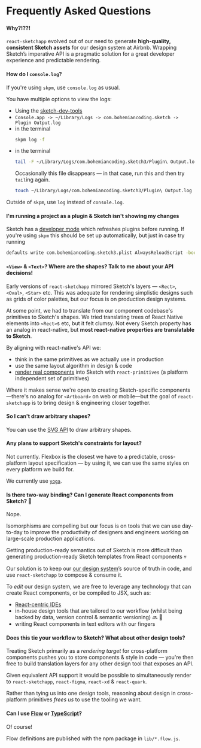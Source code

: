 # Frequently Asked Questions

#### Why?!??!

`react-sketchapp` evolved out of our need to generate **high-quality, consistent Sketch assets** for our design system at Airbnb. Wrapping Sketch’s imperative API is a pragmatic solution for a great developer experience and predictable rendering.

#### How do I `console.log`?

If you're using `skpm`, use `console.log` as usual.

You have multiple options to view the logs:

- Using the [sketch-dev-tools](https://github.com/skpm/sketch-dev-tools)
- `Console.app -> ~/Library/Logs -> com.bohemiancoding.sketch -> Plugin Output.log`
- in the terminal
  ```bash
  skpm log -f
  ```
- in the terminal
  ```bash
  tail -F ~/Library/Logs/com.bohemiancoding.sketch3/Plugin\ Output.log
  ```
  Occasionally this file disappears — in that case, run this and then try `tail`ing again.
  ```bash
  touch ~/Library/Logs/com.bohemiancoding.sketch3/Plugin\ Output.log
  ```

Outside of `skpm`, use `log` instead of `console.log`.

#### I'm running a project as a plugin & Sketch isn't showing my changes

Sketch has a [developer mode](http://developer.sketchapp.com/introduction/preferences#always-reload-scripts-before-running) which refreshes plugins before running. If you're using `skpm` this should be set up automatically, but just in case try running

```bash
defaults write com.bohemiancoding.sketch3.plist AlwaysReloadScript -bool YES
```

#### `<View>` & `<Text>`? Where are the shapes? Talk to me about your API decisions!

Early versions of `react-sketchapp` mirrored Sketch's layers — `<Rect>`, `<Oval>`, `<Star>` etc. This was adequate for rendering simplistic designs such as grids of color palettes, but our focus is on production design systems.

At some point, we had to translate from our component codebase's primitives to Sketch's shapes. We tried translating trees of React Native elements into `<Rect>`s etc, but it felt clumsy. Not every Sketch property has an analog in react-native, but **most react-native properties are translatable to Sketch**.

By aligning with react-native's API we:

- think in the same primitives as we actually use in production
- use the same layout algorithm in design & code
- [render real components](http://airbnb.io/react-sketchapp/docs/guides/universal-rendering.html) into Sketch with `react-primitives` (a platform independent set of primitives)

Where it makes sense we're open to creating Sketch-specific components —there's no analog for `<Artboard>` on web or mobile—but the goal of `react-sketchapp` is to bring design & engineering closer together.

#### So I can't draw arbitrary shapes?

You can use the [SVG API](/docs/API.md#svg) to draw arbitrary shapes.

#### Any plans to support Sketch's constraints for layout?

Not currently. Flexbox is the closest we have to a predictable, cross-platform layout specification — by using it, we can use the same styles on every platform we build for.

We currently use [`yoga`](https://github.com/facebook/yoga).

#### Is there two-way binding? Can I generate React components from Sketch? :repeat:

Nope.

Isomorphisms are compelling but our focus is on tools that we can use day-to-day to improve the productivity of designers and engineers working on large-scale production applications.

Getting production-ready semantics out of Sketch is more difficult than generating production-ready Sketch templates from React components :skull:

Our solution is to keep our [our design system](http://airbnb.design/building-a-visual-language/)’s source of truth in code, and use `react-sketchapp` to compose & consume it.

To _edit_ our design system, we are free to leverage any technology that can create React components, or be compiled to JSX, such as:

- [React-centric IDEs](https://www.decosoftware.com/)
- in-house design tools that are tailored to our workflow (whilst being backed by data, version control & semantic versioning) :soon: :eyes:
- writing React components in text editors with our fingers

#### Does this tie your workflow to Sketch? What about other design tools?

Treating Sketch primarily as a _rendering target_ for cross-platform components pushes you to store components & style in code — you're then free to build translation layers for any other design tool that exposes an API.

Given equivalent API support it would be possible to simultaneously render to `react-sketchapp`, `react-figma`, `react-xd` & `react-quark`.

Rather than tying us into one design tools, reasoning about design in cross-platform primitives _frees us_ to use the tooling we want.

#### Can I use [Flow](https://flow.org) or [TypeScript](https://www.typescriptlang.org/)?

Of course!

Flow definitions are published with the npm package in `lib/*.flow.js`.
